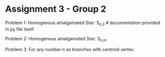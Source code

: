 # Assignment 3 - Group 2

Problem 1: Homogenous amalgamated Star: S<sub>n,3</sub> # documentation provided in py file itself 

Problem 2: Homogenous amalgamated Star: S<sub>n,m</sub>

Problem 3: For any number n as branches with centroid vertex.
